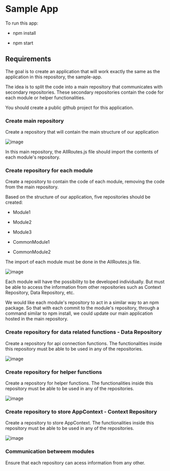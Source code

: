 # Sample App

To run this app:
- npm install
* npm start

## Requirements

The goal is to create an application that will work exactly the same as the application in this repository, the sample-app.

The idea is to split the code into a main repository that communicates with secondary repositories. 
These secondary repositories contain the code for each module or helper functionalities.

You should create a public github project for this application.

### Create main repository
Create a repository that will contain the main structure of our application

![image](https://github.com/carolinaverissimoreis/sample-app/assets/140642257/a61948f9-4130-4bdc-b890-4738651885ce)


In this main repository, the AllRoutes.js file should import the contents of each module's repository.

### Create repository for each module
Create a repository to contain the code of each module, removing the code from the main repository.

Based on the structure of our application, five repositories should be created:

- Module1
* Module2
+ Module3
- CommonModule1
* CommonModule2

The import of each module must be done in the AllRoutes.js file.

![image](https://github.com/carolinaverissimoreis/sample-app/assets/140642257/9ed280ad-6e09-40af-890f-e6971ac58b62)


Each module will have the possibility to be developed individually. But must be able to access the information from other repositories such as Context Repository, Data Repository, etc.

We would like each module's repository to act in a similar way to an npm package. 
So that with each commit to the module's repository, through a command similar to npm install, we could update our main application hosted in the main repository.

### Create repository for data related functions - Data Repository
Create a repository for api connection functions.
The functionalities inside this repository must be able to be used in any of the repositories.

![image](https://github.com/carolinaverissimoreis/sample-app/assets/140642257/2b55048c-6d2c-492a-b4ba-4a6447b08c86)


### Create repository for helper functions 
Create a repository for helper functions.
The functionalities inside this repository must be able to be used in any of the repositories.

![image](https://github.com/carolinaverissimoreis/sample-app/assets/140642257/ebbc79fc-f51c-4764-a46a-c6765d5e20f4)


### Create repository to store AppContext -  Context Repository
Create a repository to store AppContext.
The functionalities inside this repository must be able to be used in any of the repositories.

![image](https://github.com/carolinaverissimoreis/sample-app/assets/140642257/0e538e3c-297a-4172-b5da-20bd58ca4e63)


### Communication betweem modules
Ensure that each repository can acess information from any other.
